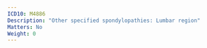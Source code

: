 ```yaml
---
ICD10: M4886
Description: "Other specified spondylopathies: Lumbar region"
Matters: No
Weight: 0
---
```

